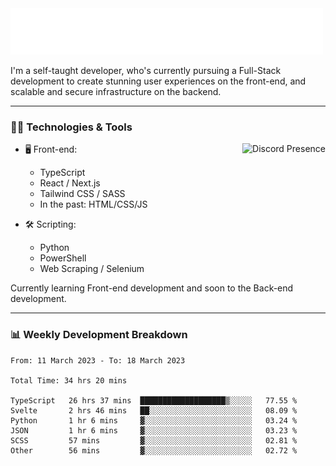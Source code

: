 <img src="assets/wave.svg" alt=":wave:" />

I'm a self-taught developer, who's currently pursuing a Full-Stack development to create stunning user experiences on the front-end, and scalable and secure infrastructure on the backend.

---

### 🧑‍💻 Technologies & Tools

<a href="https://discord.com/users/414304208649453568" target="_blank" rel="nofollow">
   <img src="https://lanyard-profile-readme.vercel.app/api/414304208649453568?idleMessage=Probably%20doing%20something%20else..." alt="Discord Presence" align="right">
</a>

- 🖥️ Front-end:

  - TypeScript
  - React / Next.js
  - Tailwind CSS / SASS
  - In the past: HTML/CSS/JS

- 🛠 Scripting:

  - Python
  - PowerShell
  - Web Scraping / Selenium

Currently learning Front-end development and soon to the Back-end development.

---

### 📊 Weekly Development Breakdown

<!-- ![ccrsxx's GitHub Stats](https://github-readme-stats.vercel.app/api?username=ccrsxx&count_private=true&theme=tokyonight) -->
<!-- ![ccrsxx's Top Langs](https://github-readme-stats.vercel.app/api/top-langs/?username=ccrsxx&hide=lua,java,html&theme=tokyonight) -->

<!--START_SECTION:waka-->

```text
From: 11 March 2023 - To: 18 March 2023

Total Time: 34 hrs 20 mins

TypeScript   26 hrs 37 mins  ███████████████████▒░░░░░   77.55 %
Svelte       2 hrs 46 mins   ██░░░░░░░░░░░░░░░░░░░░░░░   08.09 %
Python       1 hr 6 mins     ▓░░░░░░░░░░░░░░░░░░░░░░░░   03.24 %
JSON         1 hr 6 mins     ▓░░░░░░░░░░░░░░░░░░░░░░░░   03.23 %
SCSS         57 mins         ▓░░░░░░░░░░░░░░░░░░░░░░░░   02.81 %
Other        56 mins         ▓░░░░░░░░░░░░░░░░░░░░░░░░   02.72 %
```

<!--END_SECTION:waka-->
